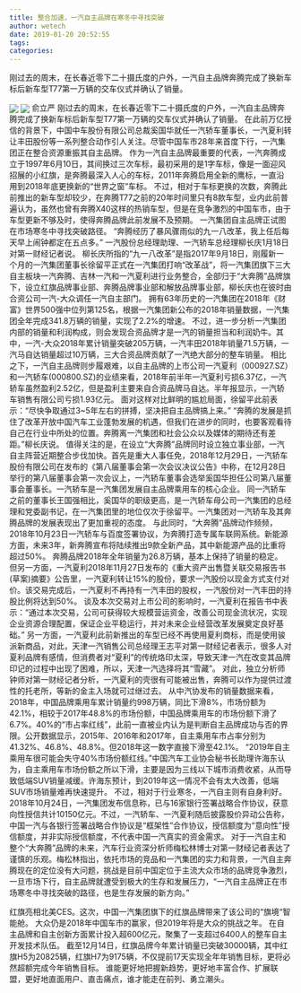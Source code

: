 ```yaml
---
title: 整合加速，一汽自主品牌在寒冬中寻找突破
author: wetech
date: 2019-01-20 20:52:55
tags: 
categories: 
---
```

刚过去的周末，在长春近零下二十摄氏度的户外，一汽自主品牌奔腾完成了换新车标后新车型T77第一万辆的交车仪式并确认了销量。
<!-- more -->
<img align="center" border="0" src="https://imgcdn.yicai.com/uppics/images/2019/01/0499f708953d182965c506acb7c15e9e.jpg" />
<img align="center" border="0" src="https://imgcdn.yicai.com/uppics/images/2019/01/18c3afe8900a64419118bee46ee0d0c3.jpg" />
俞立严
刚过去的周末，在长春近零下二十摄氏度的户外，一汽自主品牌奔腾完成了换新车标后新车型T77第一万辆的交车仪式并确认了销量。
在此前万亿授信的背景下，中国中车股份有限公司总裁奚国华就任一汽轿车董事长，一汽夏利转让丰田股份等一系列整合动作引人关注。尽管中国车市28年来首度下行，一汽集团正在整合资源重振其自主品牌。
作为一汽自主品牌最重要的代表，一汽奔腾成立于1997年6月10日，其间换过三次车标，最初采用的是1字车标，像是一面迎风招展的小红旗，是奔腾最深入人心的车标，2011年奔腾启用全新的鹰标，一直沿用到2018年底更换新的“世界之窗”车标。
不过，相对于车标更换的次数，奔腾此前推出的新车型却较少，在奔腾T77之前的20年时间里只有8款车型，业内此前普遍认为，虽然也曾有奔腾X40这样的热销车型，但是在竞争激烈的中国车市，由于车型更新不够及时，使得奔腾品牌此前发展不及预期。
一汽集团自主品牌正试图在市场寒冬中寻找突破路径。
“奔腾经历了暴风骤雨似的九一八改革，我上任后每天早上闹钟都定在五点多。” 一汽股份总经理助理、一汽轿车总经理柳长庆1月18日对第一财经记者说。
柳长庆所指的“九一八改革”是指2017年9月18日，刚履新一个月的一汽集团董事长徐留平正式在一汽集团打响“改革战”，将一汽集团旗下三大自主板块一汽奔腾、吉林一汽和一汽夏利进行业务整合，全部归于“大奔腾”品牌旗下，设立红旗品牌事业部、奔腾品牌事业部和解放品牌事业部，柳长庆也在彼时由合资公司一汽-大众调任一汽自主部门。
拥有63年历史的一汽集团在2018年《财富》世界500强中位列第125名，根据一汽集团新公布的2018年销量数据，一汽集团全年完成341.8万辆的销量，实现了2.2%的增速。
不过，进一步分析一汽集团内部的销量和利润构成，则会发现合资品牌才是一汽的销量担当和利润奶牛。其中，一汽-大众2018年累计销量突破205万辆，一汽丰田2018年销量71.5万辆，一汽马自达销量超过10万辆，三大合资品牌贡献了一汽绝大部分的整车销量。
相比之下，一汽自主品牌则步履艰难，以自主品牌的上市公司一汽夏利（000927.SZ）和一汽轿车(000800.SZ)的业绩来看，2018年前半年一汽夏利亏损6.37亿，一汽轿车虽然盈利2.52亿，但是盈利主要来自合资品牌马自达。半年报显示，一汽轿车销售有限公司亏损1.93亿元。
面对这样对比鲜明的尴尬局面，徐留平此前表示：“尽快争取通过3~5年左右的拼搏，坚决把自主品牌搞上来。”
“奔腾的发展是抓住了改革开放中国汽车工业蓬勃发展的机遇，但我们在进步的同时，也要客观看待自己在行业中所处的位置。奔腾离一汽集团和社会公众以及媒体的期待还有差距。”柳长庆说。
值得关注的是，在设立“大奔腾”品牌同时设立独立事业部，一汽自主阵营近期整合步伐加快。首先是重大人事任免，2018年12月29日，一汽轿车股份有限公司在发布的《第八届董事会第一次会议决议公告》中称，在12月28日举行的第八届董事会第一次会议上，一汽轿车董事会选举奚国华担任公司第八届董事会董事长。一汽轿车是一汽集团发展自主品牌乘用车的核心企业。
同一汽轿车之前的董事长王国强相比，奚国华的职级更高，是一汽轿车母公司一汽集团的总经理和党委副书记，在一汽集团里的地位仅次于徐留平。一汽集团对一汽轿车及其奔腾品牌的发展表现出了更加重视的态度。
与此同时，“大奔腾”品牌动作频频，2018年10月23日一汽轿车与百度签署协议，为奔腾打造专属车联网系统。新能源方面，未来3年，新奔腾宣布将陆续推出9款全新产品，其中新能源产品的比重将超过50%。
奔腾品牌2018年全年销量为26.8万辆，基本上保持了销量的稳定。
但另一方面，一汽夏利2018年11月27日发布的《重大资产出售暨关联交易报告书(草案)摘要》公告里，一汽夏利转让15%的股份，要求一汽股份以现金方式支付对价。该交易完成后，一汽夏利不再持有一汽丰田的股权，一汽股份对一汽丰田的持股比例将达到50%。
谈及本次交易对上市公司的影响时，一汽夏利在报告书中表示：“通过本次交易，公司可获得较大规模营运资金，改善公司现金流状况，实现企业资源合理配置，保证企业平稳运行，并对未来企业经营改革发展奠定良好基础。”
另一方面，一汽夏利此前新推出的车型已经不再使用夏利商标，而是使用骏派新商品，对此，天津一汽销售公司总经理王志平对第一财经记者表示，很多人对夏利品牌有感情，但消费者对“夏利”的传统烙印太深，导致天津一汽在改变其品牌印记的过程中出现了困难，所以，天津一汽选择将其“雪藏”。
对此，独立分析师钟师对第一财经记者分析，一汽夏利的壳很有可能被出售，奔腾可以作为提供过渡性的托老所，等新的金主入场就可过继过去。
从中汽协发布的销量数据来看，2018年，中国品牌乘用车累计销量约998万辆，同比下滑8%，市场份额为42.1%，相较于2017年48.8%的市场份额，中国品牌乘用车的市场份额下滑了6.7%。40%的“市占率红线”，此前一直被业内认为是判断自主品牌成功与否的界限。公开数据显示，2015年、2016年和2017年，自主乘用车市占率分别为41.32%、46.8%、48.8%。但2018年这一数字直接下滑至42.1%。
“2019年自主乘用车很可能会失守40%市场份额红线。”中国汽车工业协会秘书长助理许海东认为，自主乘用车市场份额之所以下滑，主要是因为三线以下城市消费收紧，从而导致低端SUV销量减缓。许海东预计，到2019年这一情况不会有太大改善，低端SUV市场销量难再快速提升。
不过，相对于行业寒冬，一汽自主则有自身利好。2018年10月24日，一汽集团发布信息称，已与16家银行签署战略合作协议，获意向性授信共计10150亿元。不过，一汽轿车、一汽夏利随后披露股价异动公告称，中国一汽与各银行签署战略合作协议是“框架性”合作协议，授信额度为“意向性”授信额度，并非实际授信额度，不代表中国一汽真实的资金需求。
对于一汽自主和整个“大奔腾”品牌的未来，汽车行业资深分析师梅松林博士对第一财经记者表达了谨慎的乐观。梅松林指出，依托市场的竞品和一汽集团的实力和背景，一汽自主奔腾现在的定位没有大问题，挑战是目前中国定位于主流大众市场的品牌竞争激烈，一旦市场下行，自主品牌就遭受到极大的生存和发展压力，“一汽自主品牌正在市场寒冬中寻找突破的路径，也是生存发展的新方向。”
 
 
红旗亮相北美CES。这次，中国一汽集团旗下的红旗品牌带来了该公司的“旗境“智能舱。
大众仍是2018年中国车市的赢家，但2019年将是大众的挑战之年。
在自主品牌和自主创新方面累计投入超600亿元，聚集了一支超过6400人的整车自主开发技术队伍。
截至12月14日，红旗品牌今年累计销量已突破30000辆，其中红旗H5为20825辆，红旗H7为9175辆，不仅提前17天实现全年年销售目标，更将必然超额完成今年销售目标。
谁能更好地把握新趋势，更好地丰富合作、扩展联盟，更好地直面用户、直击痛点，谁才能走在前列、勇立潮头。
